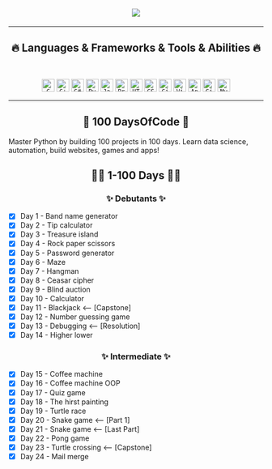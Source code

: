 <h1 align="center">
  <a href="https://git.io/typing-svg">
    <img src="https://readme-typing-svg.herokuapp.com/?lines=Hello,+There!+👋;This+is+Vieuxnorris....;Nice+to+meet+you!&center=true&size=30">
  </a>
</h1>

<hr>
<h2 align="center">🔥 Languages & Frameworks & Tools & Abilities 🔥</h2>
<br>
<p align="center">
  <code><img title="C" height="25" src="https://user-images.githubusercontent.com/26462639/200927520-387c7a12-39b1-4a98-b7ab-ad715c0f22f4.png"></code>
  <code><img title="C++" height="25" src="https://user-images.githubusercontent.com/26462639/200927221-0b418c66-7b5f-446f-add6-7951c86b9f3d.png"></code>
  <code><img title="C#" height="25" src="https://user-images.githubusercontent.com/26462639/200927585-9a825d69-afb4-4b02-b915-a5752ef026b9.png"></code>
  <code><img title="Python" height="25" src="https://user-images.githubusercontent.com/26462639/200927686-f4a77dad-d185-4cd8-8b67-6f30e5b94160.png"></code>
  <code><img title="Javascript" height="25" src="https://user-images.githubusercontent.com/26462639/200927750-c6519d36-8966-4d12-8bf5-467aed106f06.png"></code>
  <code><img title="Problem Solving" height="25" src="https://user-images.githubusercontent.com/26462639/200927922-05ab6d76-a138-4dd9-bf93-56cecee38065.png"></code>
  <code><img title="HTML5" height="25" src="https://user-images.githubusercontent.com/26462639/200927986-4827f8de-cc30-4341-8e28-33eb08c0bcf2.png"></code>
  <code><img title="CSS" height="25" src="https://user-images.githubusercontent.com/26462639/200928083-45803707-ef12-4619-acbd-56bf6df5fadb.png"></code>
  <code><img title="Git" height="25" src="https://user-images.githubusercontent.com/26462639/200928228-5d2cd6e3-0ed4-49d5-9b34-7e837449e14f.png"></code>
  <code><img title="Visual Studio Code" height="25" src="https://user-images.githubusercontent.com/26462639/200928281-73a8d46d-eb5f-4643-afab-ee45f5b7485b.png"></code>
  <code><img title="Android" height="25" src="https://user-images.githubusercontent.com/26462639/200928390-6c562f9a-db22-4214-b38c-65dfa9003953.png"></code>
  <code><img title="GitHub" height="25" src="https://user-images.githubusercontent.com/26462639/200928532-0747ab28-efd9-40f0-85ca-d68c9c1e73ff.png"></code>
  <code><img title="MySQL" height="25" src="https://user-images.githubusercontent.com/26462639/200928601-76a7e37f-1225-47f9-8a8f-c7c7d946481f.png"></code>
</p>
<hr>
<h2 align="center">📙 100 DaysOfCode 📙</h2>

Master Python by building 100 projects in 100 days. Learn data science, automation, build websites, games and apps!

<h2 align="center">👨‍💻 1-100 Days 👨‍💻</h2>

<h3 align="center">✨ Debutants ✨</h3>

- [x] Day 1 - Band name generator
- [x] Day 2 - Tip calculator
- [x] Day 3 - Treasure island
- [x] Day 4 - Rock paper scissors
- [x] Day 5 - Password generator
- [x] Day 6 - Maze
- [x] Day 7 - Hangman
- [x] Day 8 - Ceasar cipher
- [x] Day 9 - Blind auction
- [x] Day 10 - Calculator
- [x] Day 11 - Blackjack <-- [Capstone]
- [x] Day 12 - Number guessing game
- [x] Day 13 - Debugging <-- [Resolution]
- [x] Day 14 - Higher lower

<h3 align="center">✨ Intermediate ✨</h3>

- [x] Day 15 - Coffee machine
- [x] Day 16 - Coffee machine OOP
- [x] Day 17 - Quiz game
- [x] Day 18 - The hirst painting
- [x] Day 19 - Turtle race
- [x] Day 20 - Snake game <-- [Part 1]
- [x] Day 21 - Snake game <-- [Last Part]
- [x] Day 22 - Pong game
- [x] Day 23 - Turtle crossing <-- [Capstone]
- [x] Day 24 - Mail merge
